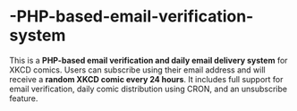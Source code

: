 # -PHP-based-email-verification-system
This is a **PHP-based email verification and daily email delivery system** for XKCD comics. Users can subscribe using their email address and will receive a **random XKCD comic every 24 hours**. It includes full support for email verification, daily comic distribution using CRON, and an unsubscribe feature.
